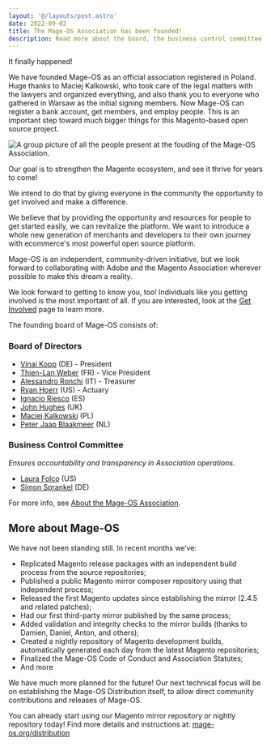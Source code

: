 ```yaml
---
layout: '@/layouts/post.astro'
date: 2022-09-02
title: The Mage-OS Association has been founded!
description: Read more about the board, the business control committee and the next steps.  
---
```


It finally happened!

We have founded Mage-OS as an official association registered in Poland. Huge thanks to Maciej Kalkowski, who took care of the legal matters with the lawyers and organized everything, and also thank you to everyone who gathered in Warsaw as the initial signing members. Now Mage-OS can register a bank account, get members, and employ people. This is an important step toward much bigger things for this Magento-based open source project.

![A group picture of all the people present at the fouding of the Mage-OS Association.](/blog/2022/2022-07-21-founding-meeting-warsaw.png)

Our goal is to strengthen the Magento ecosystem, and see it thrive for years to come!

We intend to do that by giving everyone in the community the opportunity to get involved and make a difference.

We believe that by providing the opportunity and resources for people to get started easily, we can revitalize the platform. We want to introduce a whole new generation of merchants and developers to their own journey with ecommerce's most powerful open source platform.

Mage-OS is an independent, community-driven initiative, but we look forward to collaborating with Adobe and the Magento Association wherever possible to make this dream a reality.

We look forward to getting to know you, too! Individuals like you getting involved is the most important of all. If you are interested, look at the [Get Involved](https://mage-os.org/get-involved) page to learn more.

The founding board of Mage-OS consists of:

### Board of Directors

* [Vinai Kopp](https://www.linkedin.com/in/vinai/) (DE) - President
* [Thien-Lan Weber](https://www.linkedin.com/in/thienlan/) (FR) - Vice President
* [Alessandro Ronchi](https://www.linkedin.com/in/alessandroronchi/) (IT) - Treasurer
* [Ryan Hoerr](https://www.linkedin.com/in/rhoerr/) (US) - Actuary
* [Ignacio Riesco](https://www.linkedin.com/in/ignacioriesco/) (ES)
* [John Hughes](https://www.linkedin.com/in/johnhughes1984/) (UK)
* [Maciej Kalkowski](https://www.linkedin.com/in/kalkos/) (PL)
* [Peter Jaap Blaakmeer](https://www.linkedin.com/in/peterjaap/) (NL)

### Business Control Committee

*Ensures accountability and transparency in Association operations.*

* [Laura Folco](https://www.linkedin.com/in/laurafolco/) (US)
* [Simon Sprankel](https://www.linkedin.com/in/simonsprankel/) (DE)

For more info, see [About the Mage-OS Association](https://mage-os.org/organization/about).

## More about Mage-OS

We have not been standing still. In recent months we’ve:

* Replicated Magento release packages with an independent build process from the source repositories;
* Published a public Magento mirror composer repository using that independent process;
* Released the first Magento updates since establishing the mirror (2.4.5 and related patches);
* Had our first third-party mirror published by the same process;
* Added validation and integrity checks to the mirror builds (thanks to Damien, Daniel, Anton, and others);
* Created a nightly repository of Magento development builds, automatically generated each day from the latest Magento repositories;
* Finalized the Mage-OS Code of Conduct and Association Statutes;
* And more

We have much more planned for the future! Our next technical focus will be on establishing the Mage-OS Distribution itself, to allow direct community contributions and releases of Mage-OS.

You can already start using our Magento mirror repository or nightly repository today! Find more details and instructions at: [mage-os.org/distribution](https://mage-os.org/distribution#magento-mirrors)